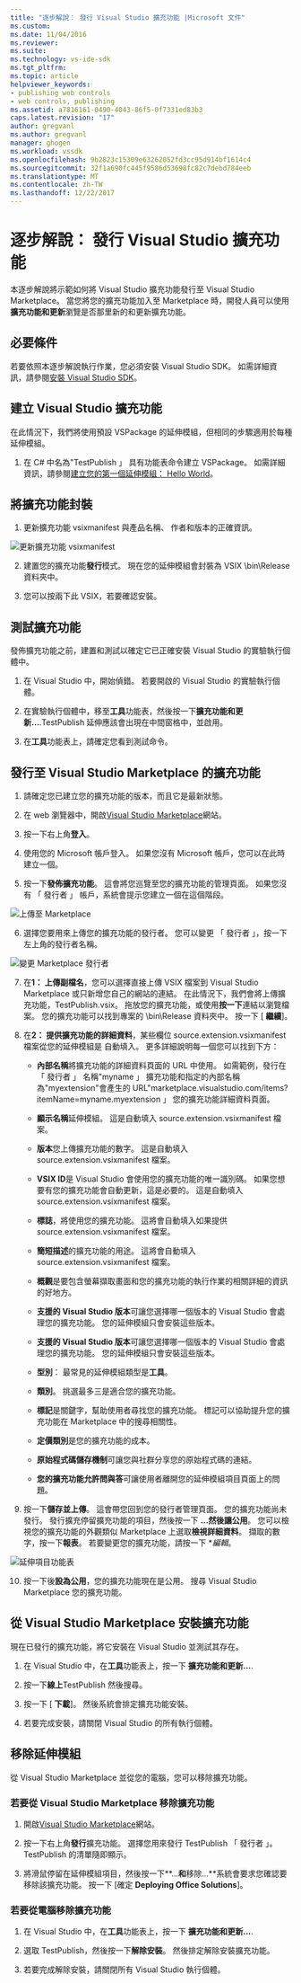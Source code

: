 ```yaml
---
title: "逐步解說： 發行 Visual Studio 擴充功能 |Microsoft 文件"
ms.custom: 
ms.date: 11/04/2016
ms.reviewer: 
ms.suite: 
ms.technology: vs-ide-sdk
ms.tgt_pltfrm: 
ms.topic: article
helpviewer_keywords:
- publishing web controls
- web controls, publishing
ms.assetid: a7816161-0490-4043-86f5-0f7331ed83b3
caps.latest.revision: "17"
author: gregvanl
ms.author: gregvanl
manager: ghogen
ms.workload: vssdk
ms.openlocfilehash: 9b2823c15309e63262052fd3cc95d914bf1614c4
ms.sourcegitcommit: 32f1a690fc445f9586d53698fc82c7debd784eeb
ms.translationtype: MT
ms.contentlocale: zh-TW
ms.lasthandoff: 12/22/2017
---
```

# <a name="walkthrough-publishing-a-visual-studio-extension"></a>逐步解說： 發行 Visual Studio 擴充功能

本逐步解說將示範如何將 Visual Studio 擴充功能發行至 Visual Studio Marketplace。 當您將您的擴充功能加入至 Marketplace 時，開發人員可以使用**擴充功能和更新**瀏覽是否那里新的和更新擴充功能。

## <a name="prerequisites"></a>必要條件

 若要依照本逐步解說執行作業，您必須安裝 Visual Studio SDK。 如需詳細資訊，請參閱[安裝 Visual Studio SDK](../extensibility/installing-the-visual-studio-sdk.md)。

## <a name="create-a-visual-studio-extension"></a>建立 Visual Studio 擴充功能

在此情況下，我們將使用預設 VSPackage 的延伸模組，但相同的步驟適用於每種延伸模組。

1. 在 C# 中名為"TestPublish 」 具有功能表命令建立 VSPackage。 如需詳細資訊，請參閱[建立您的第一個延伸模組： Hello World](../extensibility/extensibility-hello-world.md)。

## <a name="package-your-extension"></a>將擴充功能封裝

1. 更新擴充功能 vsixmanifest 與產品名稱、 作者和版本的正確資訊。

  ![更新擴充功能 vsixmanifest](media/update-extension-vsixmanifest.png)

2. 建置您的擴充功能**發行**模式。 現在您的延伸模組會封裝為 VSIX \bin\Release 資料夾中。

3. 您可以按兩下此 VSIX，若要確認安裝。

## <a name="test-the-extension"></a>測試擴充功能

 發佈擴充功能之前，建置和測試以確定它已正確安裝 Visual Studio 的實驗執行個體中。

1. 在 Visual Studio 中，開始偵錯。 若要開啟的 Visual Studio 的實驗執行個體。

2. 在實驗執行個體中，移至**工具**功能表，然後按一下**擴充功能和更新...**.TestPublish 延伸應該會出現在中間窗格中，並啟用。

3. 在**工具**功能表上，請確定您看到測試命令。

## <a name="publish-the-extension-to-the-visual-studio-marketplace"></a>發行至 Visual Studio Marketplace 的擴充功能

1. 請確定您已建立您的擴充功能的版本，而且它是最新狀態。

2. 在 web 瀏覽器中，開啟[Visual Studio Marketplace](https://marketplace.visualstudio.com/vs)網站。

3. 按一下右上角**登入**。

4. 使用您的 Microsoft 帳戶登入。 如果您沒有 Microsoft 帳戶，您可以在此時建立一個。

5. 按一下**發佈擴充功能**。  這會將您巡覽至您的擴充功能的管理頁面。  如果您沒有 「 發行者 」 帳戶，系統會提示您建立一個在這個階段。

  ![上傳至 Marketplace](media/upload-to-marketplace.png)

6. 選擇您要用來上傳您的擴充功能的發行者。  您可以變更 「 發行者 」，按一下左上角的發行者名稱。

  ![變更 Marketplace 發行者](media/change-marketplace-publisher.png)

7. 在**1： 上傳副檔名**，您可以選擇直接上傳 VSIX 檔案到 Visual Studio Marketplace 或只新增您自己的網站的連結。 在此情況下，我們會將上傳擴充功能，TestPublish.vsix。  拖放您的擴充功能，或使用**按一下**連結以瀏覽檔案。  您的擴充功能可以找到專案的 \bin\Release 資料夾中。  按一下 [ **繼續**]。

8. 在**2： 提供擴充功能的詳細資料**，某些欄位 source.extension.vsixmanifest 檔案從您的延伸模組是 自動填入。  更多詳細說明每一個您可以找到下方：

    * **內部名稱**將擴充功能的詳細資料頁面的 URL 中使用。 如需範例，發行在 「 發行者 」 名稱"myname 」 擴充功能和指定的內部名稱為"myextension"會產生的 URL"marketplace.visualstudio\.com/items?itemName=myname.myextension 」 您的擴充功能詳細資料頁面。
    
    * **顯示名稱**延伸模組。  這是自動填入 source.extension.vsixmanifest 檔案。
   
    * **版本**您上傳擴充功能的數字。  這是自動填入 source.extension.vsixmanifest 檔案。
    
    * **VSIX ID**是 Visual Studio 會使用您的擴充功能的唯一識別碼。  如果您想要有您的擴充功能會自動更新，這是必要的。  這是自動填入 source.extension.vsixmanifest 檔案。
    
    * **標誌**，將使用您的擴充功能。  這將會自動填入如果提供 source.extension.vsixmanifest 檔案。
    
    * **簡短描述**的擴充功能的用途。  這將會自動填入 source.extension.vsixmanifest 檔案。
    
    * **概觀**是要包含螢幕擷取畫面和您的擴充功能的執行作業的相關詳細的資訊的好地方。
    
    * **支援的 Visual Studio 版本**可讓您選擇哪一個版本的 Visual Studio 會處理您的擴充功能。  您的延伸模組只會安裝這些版本。
    
    * **支援的 Visual Studio 版本**可讓您選擇哪一個版本的 Visual Studio 會處理您的擴充功能。  您的延伸模組只會安裝這些版本。
    
    * **型別**：  最常見的延伸模組類型是**工具**。
    
    * **類別**。  挑選最多三是適合您的擴充功能。
    
    * **標記**是關鍵字，幫助使用者尋找您的擴充功能。 標記可以協助提升您的擴充功能在 Marketplace 中的搜尋相關性。
    
    * **定價類別**是您的擴充功能的成本。
    
    * **原始程式碼儲存機制**可讓您與社群分享您的原始程式碼的連結。
    
    * **您的擴充功能允許問與答**可讓使用者離開您的延伸模組項目頁面上的問題。

9. 按一下**儲存並上傳**。 這會帶您回到您的發行者管理頁面。  您的擴充功能尚未發行。  發行擴充停留擴充功能的項目，然後按一下  **...**然後**讓公用**。  您可以檢視您的擴充功能的外觀類似 Marketplace 上選取**檢視詳細資料**。  擷取的數字，按一下**報表**。  若要變更您的擴充功能，請按一下 **編輯*。

  ![延伸項目功能表](media/extension-entry-menu.png)

10. 按一下後**設為公用**，您的擴充功能現在是公用。  搜尋 Visual Studio Marketplace 您的擴充功能。

## <a name="install-the-extension-from-the-visual-studio-marketplace"></a>從 Visual Studio Marketplace 安裝擴充功能

現在已發行的擴充功能，將它安裝在 Visual Studio 並測試其存在。

1. 在 Visual Studio 中，在**工具**功能表上，按一下 **擴充功能和更新...**.

2. 按一下**線上**TestPublish 然後搜尋。

3. 按一下 [ **下載**]。 然後系統會排定擴充功能安裝。

4. 若要完成安裝，請關閉 Visual Studio 的所有執行個體。

## <a name="removing-the-extension"></a>移除延伸模組

從 Visual Studio Marketplace 並從您的電腦，您可以移除擴充功能。

### <a name="to-remove-the-extension-from-the-visual-studio-marketplace"></a>若要從 Visual Studio Marketplace 移除擴充功能

1. 開啟[Visual Studio Marketplace](https://marketplace.visualstudio.com/vs)網站。

2. 按一下右上角**發行**擴充功能。  選擇您用來發行 TestPublish 「 發行者 」。  TestPublish 的清單隨即顯示。

3. 將滑鼠停留在延伸模組項目，然後按一下**...**和**移除...**系統會要求您確認要移除該擴充功能。  按一下 [確定 **Deploying Office Solutions**]。

### <a name="to-remove-the-extension-from-your-computer"></a>若要從電腦移除擴充功能

1. 在 Visual Studio 中，在**工具**功能表上，按一下 **擴充功能和更新...**.

2. 選取 TestPublish，然後按一下**解除安裝**。 然後排定解除安裝擴充功能。

3. 若要完成解除安裝，請關閉所有 Visual Studio 執行個體。
